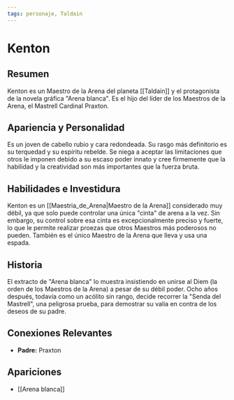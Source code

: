 ```yaml
---
tags: personaje, Taldain
---
```


# Kenton

## Resumen
Kenton es un Maestro de la Arena del planeta [[Taldain]] y el protagonista de la novela gráfica "Arena blanca". Es el hijo del líder de los Maestros de la Arena, el Mastrell Cardinal Praxton.

## Apariencia y Personalidad
Es un joven de cabello rubio y cara redondeada. Su rasgo más definitorio es su terquedad y su espíritu rebelde. Se niega a aceptar las limitaciones que otros le imponen debido a su escaso poder innato y cree firmemente que la habilidad y la creatividad son más importantes que la fuerza bruta.

## Habilidades e Investidura
Kenton es un [[Maestria_de_Arena|Maestro de la Arena]] considerado muy débil, ya que solo puede controlar una única "cinta" de arena a la vez. Sin embargo, su control sobre esa cinta es excepcionalmente preciso y fuerte, lo que le permite realizar proezas que otros Maestros más poderosos no pueden. También es el único Maestro de la Arena que lleva y usa una espada.

## Historia
El extracto de "Arena blanca" lo muestra insistiendo en unirse al Diem (la orden de los Maestros de la Arena) a pesar de su débil poder. Ocho años después, todavía como un acólito sin rango, decide recorrer la "Senda del Mastrell", una peligrosa prueba, para demostrar su valía en contra de los deseos de su padre.

## Conexiones Relevantes
* **Padre:** Praxton

## Apariciones
* [[Arena blanca]]
